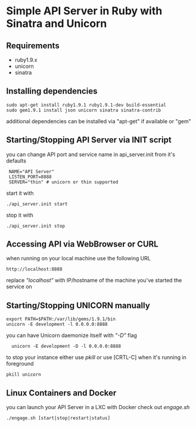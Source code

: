# Simple API Server in Ruby with Sinatra and Unicorn
## Requirements
 * ruby1.9.x
 * unicorn
 * sinatra

## Installing dependencies
    sudo apt-get install ruby1.9.1 ruby1.9.1-dev build-essential
    sudo gem1.9.1 install json unicorn sinatra sinatra-contrib
  additional dependencies can be installed via "apt-get" if available or "gem"

## Starting/Stopping API Server via INIT script
  you can change API port and service name in api\_server.init from it's defaults

     NAME="API Server"
     LISTEN_PORT=8888
     SERVER="thin" # unicorn or thin supported

  start it with

    ./api_server.init start

  stop it with

    ./api_server.init stop

## Accessing API via WebBrowser or CURL
  when running on your local machine use the following URL

    http://localhost:8888

  replace _"localhost"_ with IP/hostname of the machine you've started the service on

## Starting/Stopping UNICORN manually
    export PATH=$PATH:/var/lib/gems/1.9.1/bin
    unicorn -E development -l 0.0.0.0:8888

  you can have Unicorn daemonize itself with _"-D"_ flag

      unicorn -E development -D -l 0.0.0.0:8888

  to stop your instance either use _pkill_ or use [CRTL-C] when it's running in foreground

    pkill unicorn

## Linux Containers and Docker
  you can launch your API Server in a LXC with Docker
  check out _engage.sh_

    ./engage.sh [start|stop|restart|status]
